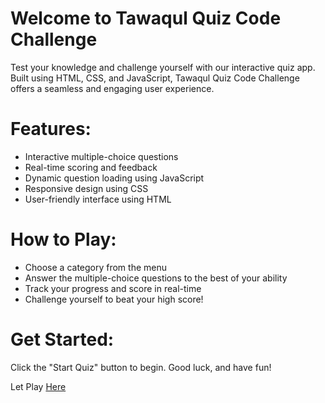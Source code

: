 # Welcome to Tawaqul Quiz Code Challenge
Test your knowledge and challenge yourself with our interactive quiz app. Built using HTML, CSS, and JavaScript, Tawaqul Quiz Code Challenge offers a seamless and engaging user experience.
# Features:
- Interactive multiple-choice questions
- Real-time scoring and feedback
- Dynamic question loading using JavaScript
- Responsive design using CSS
- User-friendly interface using HTML
# How to Play:
- Choose a category from the menu
- Answer the multiple-choice questions to the best of your ability
- Track your progress and score in real-time
- Challenge yourself to beat your high score!
# Get Started:
Click the "Start Quiz" button to begin. Good luck, and have fun!


Let Play <a href="https://tawaqul.github.io/Quiz_Code_Challenge/">Here</a>
